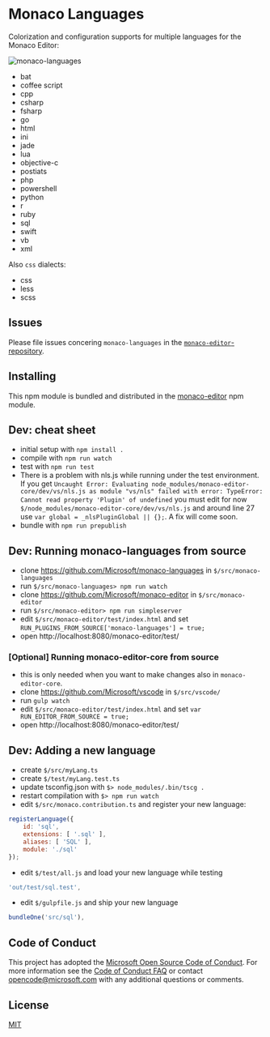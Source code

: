 # Monaco Languages

Colorization and configuration supports for multiple languages for the Monaco Editor:

![monaco-languages](https://cloud.githubusercontent.com/assets/5047891/15938606/1fd4bac6-2e74-11e6-8839-d455da8bc8a7.gif)

* bat
* coffee script
* cpp
* csharp
* fsharp
* go
* html
* ini
* jade
* lua
* objective-c
* postiats
* php
* powershell
* python
* r
* ruby
* sql
* swift
* vb
* xml

Also `css` dialects:

* css
* less
* scss

## Issues

Please file issues concering `monaco-languages` in the [`monaco-editor`-repository](https://github.com/Microsoft/monaco-editor/issues).

## Installing

This npm module is bundled and distributed in the [monaco-editor](https://www.npmjs.com/package/monaco-editor) npm module.

## Dev: cheat sheet

* initial setup with `npm install .`
* compile with `npm run watch`
* test with `npm run test`
 * There is a problem with nls.js while running under the test environment. If you get `Uncaught Error: Evaluating node_modules/monaco-editor-core/dev/vs/nls.js as module "vs/nls" failed with error: TypeError: Cannot read property 'Plugin' of undefined` you must edit for now `$/node_modules/monaco-editor-core/dev/vs/nls.js` and around line 27 use `var global = _nlsPluginGlobal || {};`. A fix will come soon.
* bundle with `npm run prepublish`

## Dev: Running monaco-languages from source

* clone https://github.com/Microsoft/monaco-languages in `$/src/monaco-languages`
* run `$/src/monaco-languages> npm run watch`
* clone https://github.com/Microsoft/monaco-editor in `$/src/monaco-editor`
* run `$/src/monaco-editor> npm run simpleserver`
* edit `$/src/monaco-editor/test/index.html` and set `RUN_PLUGINS_FROM_SOURCE['monaco-languages'] = true;`
* open http://localhost:8080/monaco-editor/test/

### [Optional] Running monaco-editor-core from source

* this is only needed when you want to make changes also in `monaco-editor-core`.
* clone https://github.com/Microsoft/vscode in `$/src/vscode/`
* run `gulp watch`
* edit `$/src/monaco-editor/test/index.html` and set `var RUN_EDITOR_FROM_SOURCE = true;`
* open http://localhost:8080/monaco-editor/test/

## Dev: Adding a new language

* create `$/src/myLang.ts`
* create `$/test/myLang.test.ts`
* update tsconfig.json with `$> node_modules/.bin/tscg .`
* restart compilation with `$> npm run watch`
* edit `$/src/monaco.contribution.ts` and register your new language:
```js
registerLanguage({
	id: 'sql',
	extensions: [ '.sql' ],
	aliases: [ 'SQL' ],
	module: './sql'
});
```
* edit `$/test/all.js` and load your new language while testing
```js
'out/test/sql.test',
```
* edit `$/gulpfile.js` and ship your new language
```js
bundleOne('src/sql'),
```

## Code of Conduct

This project has adopted the [Microsoft Open Source Code of Conduct](https://opensource.microsoft.com/codeofconduct/). For more information see the [Code of Conduct FAQ](https://opensource.microsoft.com/codeofconduct/faq/) or contact [opencode@microsoft.com](mailto:opencode@microsoft.com) with any additional questions or comments.


## License
[MIT](https://github.com/Microsoft/monaco-languages/blob/master/LICENSE.md)

